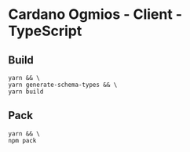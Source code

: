 # Cardano Ogmios - Client - TypeScript

## Build
```console
yarn && \
yarn generate-schema-types && \
yarn build
```

## Pack
```console
yarn && \
npm pack
```
